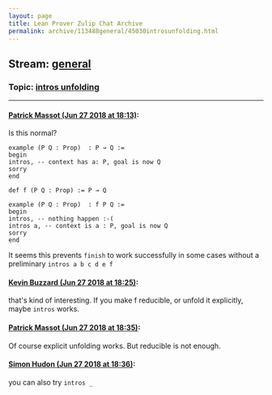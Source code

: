 ```yaml
---
layout: page
title: Lean Prover Zulip Chat Archive 
permalink: archive/113488general/45030introsunfolding.html
---
```


## Stream: [general](index.html)
### Topic: [intros unfolding](45030introsunfolding.html)

---

#### [Patrick Massot (Jun 27 2018 at 18:13)](https://leanprover.zulipchat.com/#narrow/stream/113488-general/topic/intros%20unfolding/near/128723966):
Is this normal?
```lean
example (P Q : Prop)  : P → Q :=
begin
intros, -- context has a: P, goal is now Q
sorry
end

def f (P Q : Prop) := P → Q

example (P Q : Prop)  : f P Q :=
begin
intros, -- nothing happen :-(
intros a, -- context is a : P, goal is now Q
sorry
end
```
It seems this prevents `finish` to work successfully in some cases without a preliminary `intros a b c d e f`

#### [Kevin Buzzard (Jun 27 2018 at 18:25)](https://leanprover.zulipchat.com/#narrow/stream/113488-general/topic/intros%20unfolding/near/128724587):
that's kind of interesting. If you make f reducible, or unfold it explicitly, maybe `intros` works.

#### [Patrick Massot (Jun 27 2018 at 18:35)](https://leanprover.zulipchat.com/#narrow/stream/113488-general/topic/intros%20unfolding/near/128725099):
Of course explicit unfolding works. But reducible is not enough.

#### [Simon Hudon (Jun 27 2018 at 18:36)](https://leanprover.zulipchat.com/#narrow/stream/113488-general/topic/intros%20unfolding/near/128725144):
you can also try `intros _`

